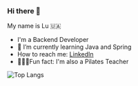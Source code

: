 ### Hi there 👋

My name is Lu 🇺🇦

- I'm a Backend Developer
- 🥸 I’m currently learning Java and Spring
- How to reach me: [LinkedIn](https://www.linkedin.com/in/louikotova/)
- 🤸🏻‍♀️Fun fact: I'm also a Pilates Teacher

![Top Langs](https://github-readme-stats.vercel.app/api/top-langs/?username=luwlya&layout=compact&hide=javascript)
